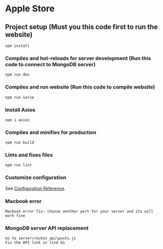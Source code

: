 # Apple Store

## Project setup (Must you this code first to run the website)
```
npm install
```
### Compiles and hot-reloads for server development (Run this code to connect to MongoDB server)
```
npm run dev
```
### Compiles and run website (Run this code to compile website)
```
npm run serve
```
### Install Axios 
```
npm i axios
```
### Compiles and minifies for production
```
npm run build
```

### Lints and fixes files
```
npm run lint
```

### Customize configuration
See [Configuration Reference](https://cli.vuejs.org/config/).


### Macbook error
```
Macbook error fix: choose another port for your server and its will work fine
```
### MongoDB server API replacement
```
Go to server\routes_api\posts.js
Fix the API link in line 61
````


